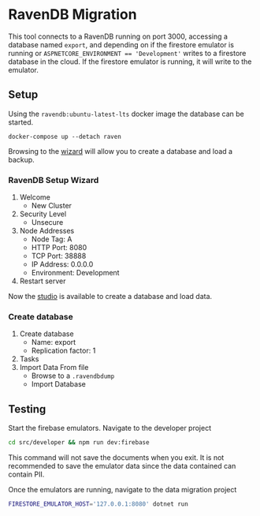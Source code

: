 # RavenDB Migration

This tool connects to a RavenDB running on port 3000, accessing a database named `export`, and depending on if the firestore emulator is running or `ASPNETCORE_ENVIRONMENT == 'Development'` writes to a firestore database in the cloud. If the firestore emulator is running, it will write to the emulator.

## Setup

Using the `ravendb:ubuntu-latest-lts` docker image the database can be started.

`docker-compose up --detach raven`

Browsing to the [wizard](http://localhost:3000/) will allow you to create a database and load a backup.

### RavenDB Setup Wizard

1. Welcome
   - New Cluster
1. Security Level
   - Unsecure
1. Node Addresses
   - Node Tag: A
   - HTTP Port: 8080
   - TCP Port: 38888
   - IP Address: 0.0.0.0
   - Environment: Development
1. Restart server

Now the [studio](http://localhost:3000/studio/index.html) is available to create a database and load data.

### Create database

1. Create database
   - Name: export
   - Replication factor: 1
1. Tasks
1. Import Data From file
   - Browse to a `.ravendbdump`
   - Import Database

## Testing

Start the firebase emulators. Navigate to the developer project

```sh
cd src/developer && npm run dev:firebase
```

This command will not save the documents when you exit. It is not recommended to save the emulator data since the data contained can contain PII.

Once the emulators are running, navigate to the data migration project

```sh
FIRESTORE_EMULATOR_HOST='127.0.0.1:8080' dotnet run
```
